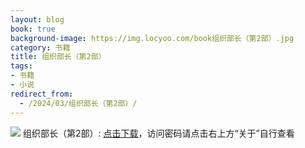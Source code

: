 ```yaml
---
layout: blog
book: true
background-image: https://img.locyoo.com/book组织部长（第2部）.jpg
category: 书籍
title: 组织部长（第2部）
tags:
- 书籍
- 小说
redirect_from:
  - /2024/03/组织部长（第2部）/
---
```

![](https://img.locyoo.com/book组织部长（第2部）.jpg)
组织部长（第2部）: <a name = "ref1" href="https://url18.ctfile.com/f/50983618-1323135409-7e2ed1?p=3619">点击下载</a>，访问密码请点击右上方“关于”自行查看